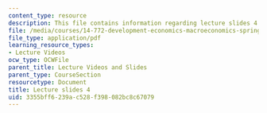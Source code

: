 ```yaml
---
content_type: resource
description: This file contains information regarding lecture slides 4.
file: /media/courses/14-772-development-economics-macroeconomics-spring-2013/3355bff6239ac528f398082bc8c67079_MIT14_772S13_lecture4.pdf
file_type: application/pdf
learning_resource_types:
- Lecture Videos
ocw_type: OCWFile
parent_title: Lecture Videos and Slides
parent_type: CourseSection
resourcetype: Document
title: Lecture slides 4
uid: 3355bff6-239a-c528-f398-082bc8c67079
---
```

